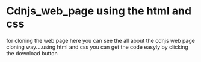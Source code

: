  # Cdnjs_web_page using the html and css  
 for cloning the web page 
   here you can see the all about the cdnjs web page cloning way....using html and css
    you can get the code easyly by clicking the download button

